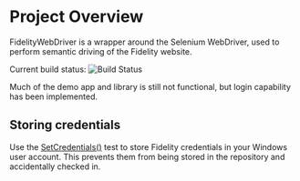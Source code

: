 # Project Overview
FidelityWebDriver is a wrapper around the Selenium WebDriver, used to perform semantic driving of the Fidelity website.

Current build status: ![Build Status](http://sonnevillej.ddns.net:9000/app/rest/builds/buildType:(id:FidelityWebDriver_Build)/statusIcon)

Much of the demo app and library is still not functional, but login capability has been implemented.

## Storing credentials
Use the [SetCredentials()][SetCredentials] test to store Fidelity credentials in your Windows user account. This prevents them from being stored in the repository and accidentally checked in.

[SetCredentials]: https://github.com/SonnevilleJ/FidelityWebDriver/blob/master/FidelityWebDriver.Demo.Tests/AppTests.cs#L72
